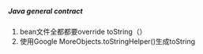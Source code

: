 ##### Java general  contract

1. bean文件全都都要override toString（）
2. 使用Google  MoreObjects.toStringHelper()生成toString